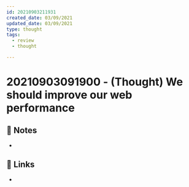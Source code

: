 ```yaml
---
id: 20210903211931
created_date: 03/09/2021
updated_date: 03/09/2021
type: thought
tags: 
  - review
  - thought

---
```


#  20210903091900 - (Thought) We should improve our web performance
[ ](#anki-card)
## 📝 Notes
- 
## 🔗 Links
- 